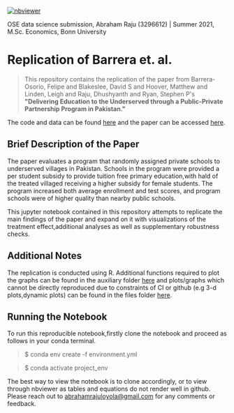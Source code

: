 
[![nbviewer](https://raw.githubusercontent.com/jupyter/design/master/logos/Badges/nbviewer_badge.svg)](https://nbviewer.jupyter.org/github/OpenSourceEconomics/ose-data-science-course-project-Abraham-newbie/blob/master/project.ipynb)

OSE data science submission, Abraham Raju (3296612) | Summer 2021, M.Sc. Economics, Bonn University

# Replication of Barrera et. al. 


>This repository contains the replication of the paper from Barrera-Osorio, Felipe and Blakeslee, David S and Hoover, Matthew and Linden, Leigh and Raju, Dhushyanth and Ryan, Stephen P's **"Delivering Education to the Underserved through a Public-Private Partnership Program in Pakistan."**

The code and data can be found [here](https://dataverse.harvard.edu/dataset.xhtml?persistentId=doi:10.7910/DVN/UWXULC) and the paper can be accessed [here](http://documents1.worldbank.org/curated/en/868011504015520701/pdf/WPS8177.pdf).

## Brief Description of the Paper

The paper evaluates a program that randomly assigned private schools to underserved villages in Pakistan. Schools in the program were provided a per student subsidy to provide tuition free primary education,with hald of the treated villaged receiving a higher subsidy for female students. The program increased both average enrollment and test scores, and program schools were of higher quality than nearby public schools.

This jupyter notebook contained in this repository attempts to replicate the main findings of the paper and expand on it with visualizations of the treatment effect,additional analyses as well as supplementary robustness checks.

## Additional Notes

The replication is conducted using R. Additional functions required to plot the graphs can be found in the auxiliary folder [here](https://github.com/OpenSourceEconomics/ose-data-science-course-project-Abraham-newbie/tree/master/auxiliary) and plots/graphs which cannot be directly reproduced due to constraints of CI or github (e.g 3-d plots,dynamic plots) can be found in the files folder [here](https://github.com/OpenSourceEconomics/ose-data-science-course-project-Abraham-newbie/tree/master/files).



## Running the Notebook

To run this reproducible notebook,firstly clone the notebook and proceed as follows in your conda terminal.

> $ conda env create -f environment.yml

> $ conda activate project_env

The best way to view the notebook is to clone accordingly, or to view through nbviewer as tables and equations do not render well in github.
Please reach out to abrahamrajuloyola@gmail.com for any comments or feedback.
